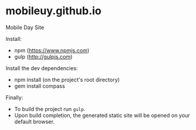 # mobileuy.github.io
Mobile Day Site

Install:
- npm (https://www.npmjs.com)
- gulp (http://gulpjs.com)

Install the dev dependencies:
- npm install (on the project's root directory)
- gem install compass

Finally:
- To build the project run `gulp`.
- Upon build completion, the generated static site will be opened on your default browser.
